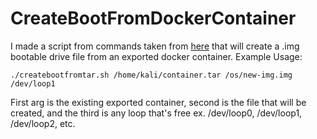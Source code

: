 # CreateBootFromDockerContainer

I made a script from commands taken from [here](https://iximiuz.com/en/posts/from-docker-container-to-bootable-linux-disk-image/) that will create a .img bootable drive file from an exported docker container.
Example Usage:
```
./createbootfromtar.sh /home/kali/container.tar /os/new-img.img /dev/loop1
```
First arg is the existing exported container, second is the file that will be created, and the third is any loop that's free ex. /dev/loop0, /dev/loop1, /dev/loop2, etc.
